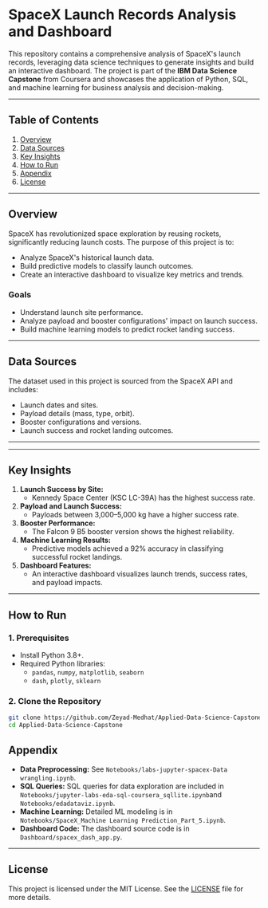 # SpaceX Launch Records Analysis and Dashboard

This repository contains a comprehensive analysis of SpaceX's launch records, leveraging data science techniques to generate insights and build an interactive dashboard. The project is part of the **IBM Data Science Capstone** from Coursera and showcases the application of Python, SQL, and machine learning for business analysis and decision-making.

---

## **Table of Contents**
1. [Overview](#overview)
2. [Data Sources](#data-sources)
3. [Key Insights](#key-insights)
4. [How to Run](#how-to-run)
5. [Appendix](#appendix)
6. [License](#license)

---

## **Overview**
SpaceX has revolutionized space exploration by reusing rockets, significantly reducing launch costs. The purpose of this project is to:
- Analyze SpaceX's historical launch data.
- Build predictive models to classify launch outcomes.
- Create an interactive dashboard to visualize key metrics and trends.

### **Goals**
- Understand launch site performance.
- Analyze payload and booster configurations' impact on launch success.
- Build machine learning models to predict rocket landing success.

---

## **Data Sources**
The dataset used in this project is sourced from the SpaceX API and includes:
- Launch dates and sites.
- Payload details (mass, type, orbit).
- Booster configurations and versions.
- Launch success and rocket landing outcomes.

---

---

## **Key Insights**
1. **Launch Success by Site:** 
   - Kennedy Space Center (KSC LC-39A) has the highest success rate.
2. **Payload and Launch Success:**
   - Payloads between 3,000–5,000 kg have a higher success rate.
3. **Booster Performance:**
   - The Falcon 9 B5 booster version shows the highest reliability.
4. **Machine Learning Results:**
   - Predictive models achieved a 92% accuracy in classifying successful rocket landings.
5. **Dashboard Features:**
   - An interactive dashboard visualizes launch trends, success rates, and payload impacts.

---

## **How to Run**

### **1. Prerequisites**
- Install Python 3.8+.
- Required Python libraries:
  - `pandas`, `numpy`, `matplotlib`, `seaborn`
  - `dash`, `plotly`, `sklearn`

### **2. Clone the Repository**
```bash
git clone https://github.com/Zeyad-Medhat/Applied-Data-Science-Capstone.git
cd Applied-Data-Science-Capstone
```
## Appendix

- **Data Preprocessing:** See `Notebooks/labs-jupyter-spacex-Data wrangling.ipynb`.
- **SQL Queries:** SQL queries for data exploration are included in `Notebooks/jupyter-labs-eda-sql-coursera_sqllite.ipynb`and `Notebooks/edadataviz.ipynb`.
- **Machine Learning:** Detailed ML modeling is in `Notebooks/SpaceX_Machine Learning Prediction_Part_5.ipynb`.
- **Dashboard Code:** The dashboard source code is in `Dashboard/spacex_dash_app.py`.

---

## License

This project is licensed under the MIT License. See the [LICENSE](LICENSE) file for more details.



